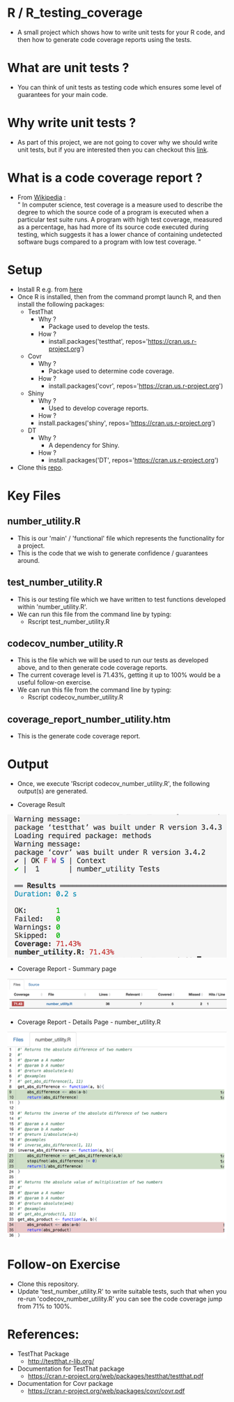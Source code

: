 # R / R_testing_coverage
* A small project which shows how to write unit tests for your R code, and then how to generate code coverage reports using the tests.

# What are unit tests ?
* You can think of unit tests as testing code which ensures some level of guarantees for your main code.

# Why write unit tests ?
* As part of this project, we are not going to cover why we should write unit tests, but if you are interested then you can checkout this [link](http://r-pkgs.had.co.nz/tests.html).

# What is a code coverage report ?
* From [Wikipedia](https://en.wikipedia.org/wiki/Code_coverage) : <BR>
"
In computer science, test coverage is a measure used to describe the degree to which the source code of a program is executed when a particular test suite runs. A program with high test coverage, measured as a percentage, has had more of its source code executed during testing, which suggests it has a lower chance of containing undetected software bugs compared to a program with low test coverage.
"

# Setup
* Install R e.g. from [here](https://cran.r-project.org/bin/)
* Once R is installed, then from the command prompt launch R, and then install the following packages:
    * TestThat
        * Why ?
            * Package used to develop the tests.
        * How ?
            * install.packages('testthat', repos='https://cran.us.r-project.org')
    * Covr
        * Why ?
            * Package used to determine code coverage.
        * How ?
            * install.packages('covr', repos='https://cran.us.r-project.org')
    * Shiny
        * Why ?
            * Used to develop coverage reports.
        * How ?
        * install.packages('shiny', repos='https://cran.us.r-project.org')
    * DT
        * Why ?
            * A dependency for Shiny.
        * How ?
            * install.packages('DT', repos='https://cran.us.r-project.org')
* Clone this [repo](https://github.com/jailad/R).

# Key Files

## number_utility.R
* This is our 'main' / 'functional' file which represents the functionality for a project.
* This is the code that we wish to generate confidence / guarantees around.

## test_number_utility.R
* This is our testing file which we have written to test functions developed within 'number_utility.R'.
* We can run this file from the command line by typing:
    * Rscript test_number_utility.R

## codecov_number_utility.R
* This is the file which we will be used to run our tests as developed above, and to then generate code coverage reports. 
* The current coverage level is 71.43%, getting it up to 100% would be a useful follow-on exercise.
* We can run this file from the command line by typing:
    * Rscript codecov_number_utility.R

## coverage_report_number_utility.htm
* This is the generate code coverage report.

# Output

* Once, we execute 'Rscript codecov_number_utility.R', the following output(s) are generated.

* Coverage Result<BR>

[coverage_result]: images/coverage_result.png "Coverage Result"
![alt text][coverage_result]

* Coverage Report - Summary page<BR>

[coverage_report_1]: images/coverage_report_1.png "Coverage Report - Summary Page"
![alt text][coverage_report_1]

* Coverage Report - Details Page - number_utility.R<BR>

[coverage_report_2]: images/coverage_report_2.png "Coverage Report - Details Page - number_utility.R"
![alt text][coverage_report_2]

# Follow-on Exercise
* Clone this repository.
* Update 'test_number_utility.R' to write suitable tests, such that when you re-run 'codecov_number_utility.R' you can see the code coverage jump from 71% to 100%. 


# References:

* TestThat Package
    * http://testthat.r-lib.org/
* Documentation for TestThat package
    * https://cran.r-project.org/web/packages/testthat/testthat.pdf
* Documentation for Covr package
    * https://cran.r-project.org/web/packages/covr/covr.pdf

